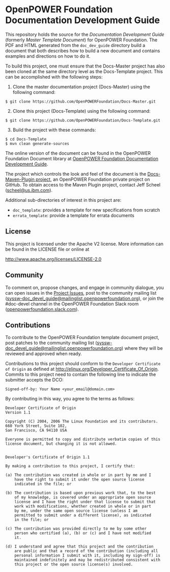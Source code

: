 # OpenPOWER Foundation Documentation Development Guide
This repository holds the source for the *Documentation Development Guide*
(formerly *Master Template Document*) for 
OpenPOWER Foundation. The PDF and HTML generated from the ``doc_dev_guide``
directory build a document that both describes how to build a new
document and contains examples and directions on how to do it.

To build this project, one must ensure that the Docs-Master project has
also been cloned at the same directory level as the Docs-Template project.
This can be accomplished with the following steps:

1. Clone the master documentation project (Docs-Master) using the following command:

  ```
  $ git clone https://github.com/OpenPOWERFoundation/Docs-Master.git
  ```
  
2. Clone this project (Docs-Template) using the following command:

  ```
  $ git clone https://github.com/OpenPOWERFoundation/Docs-Template.git
  ```
  
3. Build the project with these commands:
  ```
  $ cd Docs-Template
  $ mvn clean generate-sources
  ```

The online version of the document can be found in the OpenPOWER Foundation
Document library at [OpenPOWER Foundation Documentation Development Guide](http://openpowerfoundation.org/?resource_lib=openpower-foundation-documentation-development-guide).

The project which controls the look and feel of the document is the 
[Docs-Maven-Plugin project](https://github.com/OpenPOWERFoundation/Docs-Maven-Plugin), an 
OpenPOWER Foundation private project on GitHub.  To obtain access to the Maven Plugin project, 
contact Jeff Scheel \([scheel@us.ibm.com](mailto://scheel@us.ibm.com)\).

Additional sub-directories of interest in this project are:
- ``doc_template``: provides a template for new specifications from scratch
- ``errata_template``: provide a template for errata documents

## License
This project is licensed under the Apache V2 license.  More information
can be found in the LICENSE file or online at

  http://www.apache.org/licenses/LICENSE-2.0

## Community
To comment on, propose changes, and engage in community dialogue, you can open issues 
in the [Project Issues](https://github.com/OpenPOWERFoundation/Docs-Template/issues), post to
the community mailing list \([syssw-doc_devel_guide@mailinglist.openpowerfoundation.org](mailto://syssw-doc_devel_guide@mailinglist.openpowerfoundation.org)\), or 
join the #doc-devel channel in the OpenPOWER Foundation Slack room \([openpowerfoundation.slack.com](https://openpowerfoundation.slack.com/)\).

## Contributions
To contribute to the OpenPOWER Foundation template document project, post patches to the community mailing list
\([syssw-doc_devel_guide@mailinglist.openpowerfoundation.org](mailto://syssw-doc_devel_guide@mailinglist.openpowerfoundation.org)\) where they
will be reviewed and approved when ready.

Contributions to this project should conform to the `Developer Certificate
of Origin` as defined at http://elinux.org/Developer_Certificate_Of_Origin.
Commits to this project need to contain the following line to indicate
the submitter accepts the DCO:
```
Signed-off-by: Your Name <your_email@domain.com>
```
By contributing in this way, you agree to the terms as follows:
```
Developer Certificate of Origin
Version 1.1

Copyright (C) 2004, 2006 The Linux Foundation and its contributors.
660 York Street, Suite 102,
San Francisco, CA 94110 USA

Everyone is permitted to copy and distribute verbatim copies of this
license document, but changing it is not allowed.


Developer's Certificate of Origin 1.1

By making a contribution to this project, I certify that:

(a) The contribution was created in whole or in part by me and I
    have the right to submit it under the open source license
    indicated in the file; or

(b) The contribution is based upon previous work that, to the best
    of my knowledge, is covered under an appropriate open source
    license and I have the right under that license to submit that
    work with modifications, whether created in whole or in part
    by me, under the same open source license (unless I am
    permitted to submit under a different license), as indicated
    in the file; or

(c) The contribution was provided directly to me by some other
    person who certified (a), (b) or (c) and I have not modified
    it.

(d) I understand and agree that this project and the contribution
    are public and that a record of the contribution (including all
    personal information I submit with it, including my sign-off) is
    maintained indefinitely and may be redistributed consistent with
    this project or the open source license(s) involved.
```

